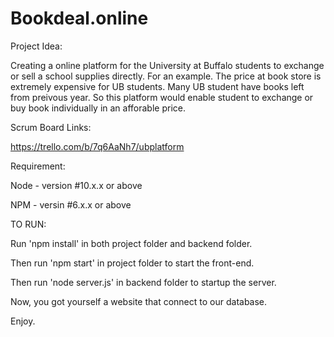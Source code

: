 # Bookdeal.online
Project Idea:

Creating a online platform for the University at Buffalo students to exchange or sell a school supplies directly. 
For an example. The price at book store is extremely expensive for UB students. Many UB student have books left from preivous year. So this platform would enable student to exchange or buy book individually in an afforable price.


Scrum Board Links:

https://trello.com/b/7q6AaNh7/ubplatform


Requirement:

Node - version #10.x.x or above

NPM - versin #6.x.x or above

TO RUN:

Run 'npm install' in both project folder and backend folder.

Then run 'npm start' in project folder to start the front-end.

Then run 'node server.js' in backend folder to startup the server.

Now, you got yourself a website that connect to our database.

Enjoy.
